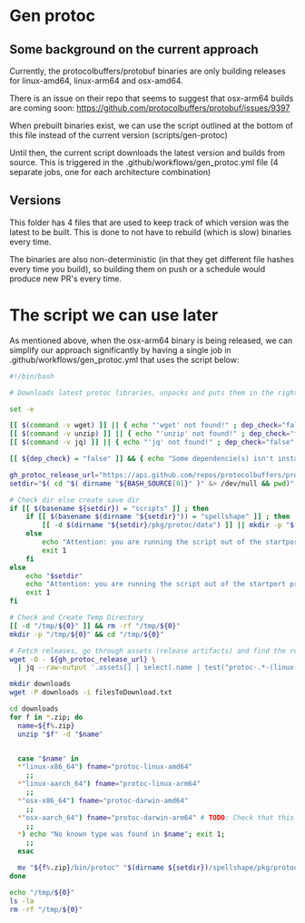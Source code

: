 # Gen protoc

## Some background on the current approach

Currently, the protocolbuffers/protobuf binaries are only building releases for linux-amd64, linux-arm64 and osx-amd64.

There is an issue on their repo that seems to suggest that osx-arm64 builds are coming soon: <https://github.com/protocolbuffers/protobuf/issues/9397>

When prebuilt binaries exist, we can use the script outlined at the bottom of this file instead of the current version (scripts/gen-protoc)

Until then, the current script downloads the latest version and builds from source. This is triggered in the .github/workflows/gen_protoc.yml file (4 separate jobs, one for each architecture combination)

## Versions

This folder has 4 files that are used to keep track of which version was the latest to be built. This is done to not have to rebuild (which is slow) binaries every time.

The binaries are also non-deterministic (in that they get different file hashes every time you build), so building them on push or a schedule would produce new PR's every time.

# The script we can use later

As mentioned above, when the osx-arm64 binary is being released, we can simplify our approach significantly by having a single job in .github/workflows/gen_protoc.yml that uses the script below:

```bash
#!/bin/bash

# Downloads latest protoc libraries, unpacks and puts them in the right place

set -e

[[ $(command -v wget) ]] || { echo "'wget' not found!" ; dep_check="false" ;}
[[ $(command -v unzip) ]] || { echo "'unzip' not found!" ; dep_check="false" ;}
[[ $(command -v jq) ]] || { echo "'jq' not found!" ; dep_check="false" ;}

[[ ${dep_check} = "false" ]] && { echo "Some dependencie(s) isn't installed yet. Please install that dependencie(s)" ; exit 1 ;}

gh_protoc_release_url="https://api.github.com/repos/protocolbuffers/protobuf/releases/latest"
setdir="$( cd "$( dirname "${BASH_SOURCE[0]}" )" &> /dev/null && pwd)" # this line powered by stackoverflow

# Check dir else create save dir
if [[ $(basename ${setdir}) = "scripts" ]] ; then
    if [[ $(basename $(dirname "${setdir}")) = "spellshape" ]] ; then
        [[ -d $(dirname "${setdir}/pkg/protoc/data") ]] || mkdir -p "$(dirname "${setdir}")/spellshape/pkg/protoc/data"
    else
        echo "Attention: you are running the script out of the startport project please run it this script in: https://github.com/tendermint/spellshape"
        exit 1
    fi
else
    echo "$setdir"
    echo "Attention: you are running the script out of the startport project please run it this script in: https://github.com/tendermint/spellshape"
    exit 1
fi

# Check and Create Temp Directory
[[ -d "/tmp/${0}" ]] && rm -rf "/tmp/${0}"
mkdir -p "/tmp/${0}" && cd "/tmp/${0}"

# Fetch releases, go through assets (release artifacts) and find the relevant ones
wget -O - ${gh_protoc_release_url} \
  | jq --raw-output '.assets[] | select(.name | test("protoc-.*-(linux-x86_64|linux-aarch_64|osx-x86_64)\\.zip")) | .browser_download_url' > filesToDownload.txt

mkdir downloads
wget -P downloads -i filesToDownload.txt

cd downloads
for f in *.zip; do
  name=${f%.zip}
  unzip "$f" -d "$name"


  case "$name" in
  *"linux-x86_64") fname="protoc-linux-amd64"
    ;;
  *"linux-aarch_64") fname="protoc-linux-arm64"
    ;;
  *"osx-x86_64") fname="protoc-darwin-amd64"
    ;;
  *"osx-aarch_64") fname="protoc-darwin-arm64" # TODO: Check that this is actually the name of the osx arm64 binary, it is not released yet
    ;;
  *) echo "No known type was found in $name"; exit 1;
    ;;
  esac

  mv "${f%.zip}/bin/protoc" "$(dirname ${setdir})/spellshape/pkg/protoc/data/${fname}"
done

echo "/tmp/${0}"
ls -la
rm -rf "/tmp/${0}"
```
